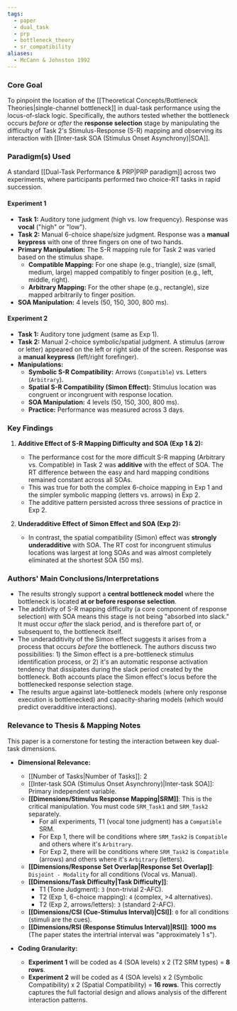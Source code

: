 ```yaml
---
tags:
  - paper
  - dual_task
  - prp
  - bottleneck_theory
  - sr_compatibility
aliases:
  - McCann & Johnston 1992
---
```

### Core Goal
To pinpoint the location of the [[Theoretical Concepts/Bottleneck Theories|single-channel bottleneck]] in dual-task performance using the locus-of-slack logic. Specifically, the authors tested whether the bottleneck occurs *before* or *after* the **response selection** stage by manipulating the difficulty of Task 2's Stimulus-Response (S-R) mapping and observing its interaction with [[Inter-task SOA (Stimulus Onset Asynchrony)|SOA]].

### Paradigm(s) Used
A standard [[Dual-Task Performance & PRP|PRP paradigm]] across two experiments, where participants performed two choice-RT tasks in rapid succession.

#### Experiment 1
*   **Task 1:** Auditory tone judgment (high vs. low frequency). Response was **vocal** ("high" or "low").
*   **Task 2:** Manual 6-choice shape/size judgment. Response was a **manual keypress** with one of three fingers on one of two hands.
*   **Primary Manipulation:** The S-R mapping rule for Task 2 was varied based on the stimulus shape.
    *   **Compatible Mapping:** For one shape (e.g., triangle), size (small, medium, large) mapped compatibly to finger position (e.g., left, middle, right).
    *   **Arbitrary Mapping:** For the other shape (e.g., rectangle), size mapped arbitrarily to finger position.
*   **SOA Manipulation:** 4 levels (50, 150, 300, 800 ms).

#### Experiment 2
*   **Task 1:** Auditory tone judgment (same as Exp 1).
*   **Task 2:** Manual 2-choice symbolic/spatial judgment. A stimulus (arrow or letter) appeared on the left or right side of the screen. Response was a **manual keypress** (left/right forefinger).
*   **Manipulations:**
    *   **Symbolic S-R Compatibility:** Arrows (`Compatible`) vs. Letters (`Arbitrary`).
    *   **Spatial S-R Compatibility (Simon Effect):** Stimulus location was congruent or incongruent with response location.
    *   **SOA Manipulation:** 4 levels (50, 150, 300, 800 ms).
    *   **Practice:** Performance was measured across 3 days.

### Key Findings

1.  **Additive Effect of S-R Mapping Difficulty and SOA (Exp 1 & 2):**
    *   The performance cost for the more difficult S-R mapping (Arbitrary vs. Compatible) in Task 2 was **additive** with the effect of SOA. The RT difference between the easy and hard mapping conditions remained constant across all SOAs.
    *   This was true for both the complex 6-choice mapping in Exp 1 and the simpler symbolic mapping (letters vs. arrows) in Exp 2.
    *   The additive pattern persisted across three sessions of practice in Exp 2.

2.  **Underadditive Effect of Simon Effect and SOA (Exp 2):**
    *   In contrast, the spatial compatibility (Simon) effect was **strongly underadditive** with SOA. The RT cost for incongruent stimulus locations was largest at long SOAs and was almost completely eliminated at the shortest SOA (50 ms).

### Authors' Main Conclusions/Interpretations

*   The results strongly support a **central bottleneck model** where the bottleneck is located **at or before response selection**.
*   The additivity of S-R mapping difficulty (a core component of response selection) with SOA means this stage is not being "absorbed into slack." It must occur *after* the slack period, and is therefore part of, or subsequent to, the bottleneck itself.
*   The underadditivity of the Simon effect suggests it arises from a process that occurs *before* the bottleneck. The authors discuss two possibilities: 1) the Simon effect is a pre-bottleneck stimulus identification process, or 2) it's an automatic response activation tendency that dissipates during the slack period created by the bottleneck. Both accounts place the Simon effect's locus before the bottlenecked response selection stage.
*   The results argue against late-bottleneck models (where only response execution is bottlenecked) and capacity-sharing models (which would predict overadditive interactions).

### Relevance to Thesis & Mapping Notes

This paper is a cornerstone for testing the interaction between key dual-task dimensions.

*   **Dimensional Relevance:**
    *   [[Number of Tasks|Number of Tasks]]: 2
    *   [[Inter-task SOA (Stimulus Onset Asynchrony)|Inter-task SOA]]: Primary independent variable.
    *   **[[Dimensions/Stimulus Response Mapping|SRM]]**: This is the critical manipulation. You must code `SRM_Task1` and `SRM_Task2` separately.
        *   For all experiments, T1 (vocal tone judgment) has a `Compatible` SRM.
        *   For Exp 1, there will be conditions where `SRM_Task2` is `Compatible` and others where it's `Arbitrary`.
        *   For Exp 2, there will be conditions where `SRM_Task2` is `Compatible` (arrows) and others where it's `Arbitrary` (letters).
    *   **[[Dimensions/Response Set Overlap|Response Set Overlap]]**: `Disjoint - Modality` for all conditions (Vocal vs. Manual).
    *   **[[Dimensions/Task Difficulty|Task Difficulty]]**:
        *   T1 (Tone Judgment): `3` (non-trivial 2-AFC).
        *   T2 (Exp 1, 6-choice mapping): `4` (complex, >4 alternatives).
        *   T2 (Exp 2, arrows/letters): `3` (standard 2-AFC).
    *   **[[Dimensions/CSI (Cue-Stimulus Interval)|CSI]]**: `0` for all conditions (stimuli are the cues).
    *   **[[Dimensions/RSI (Response Stimulus Interval)|RSI]]**: **1000 ms** (The paper states the intertrial interval was "approximately 1 s").

*   **Coding Granularity:**
    *   **Experiment 1** will be coded as 4 (SOA levels) x 2 (T2 SRM types) = **8 rows**.
    *   **Experiment 2** will be coded as 4 (SOA levels) x 2 (Symbolic Compatibility) x 2 (Spatial Compatibility) = **16 rows**. This correctly captures the full factorial design and allows analysis of the different interaction patterns.